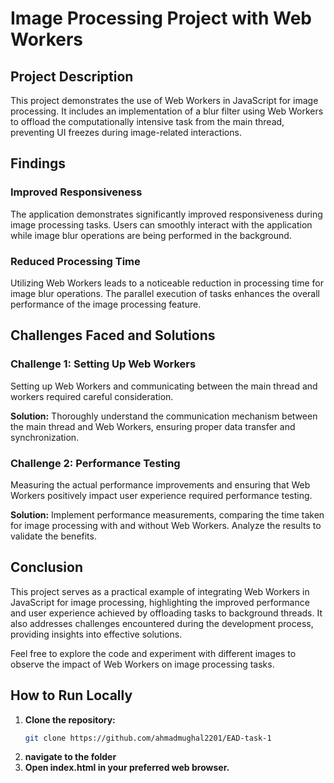 # Image Processing Project with Web Workers

## Project Description

This project demonstrates the use of Web Workers in JavaScript for image processing. It includes an implementation of a blur filter using Web Workers to offload the computationally intensive task from the main thread, preventing UI freezes during image-related interactions.

## Findings

### Improved Responsiveness

The application demonstrates significantly improved responsiveness during image processing tasks. Users can smoothly interact with the application while image blur operations are being performed in the background.

### Reduced Processing Time

Utilizing Web Workers leads to a noticeable reduction in processing time for image blur operations. The parallel execution of tasks enhances the overall performance of the image processing feature.

## Challenges Faced and Solutions

### Challenge 1: Setting Up Web Workers

Setting up Web Workers and communicating between the main thread and workers required careful consideration.

**Solution:** Thoroughly understand the communication mechanism between the main thread and Web Workers, ensuring proper data transfer and synchronization.

### Challenge 2:  Performance Testing

Measuring the actual performance improvements and ensuring that Web Workers positively impact user experience required performance testing.

**Solution:** Implement performance measurements, comparing the time taken for image processing with and without Web Workers. Analyze the results to validate the benefits.

## Conclusion

This project serves as a practical example of integrating Web Workers in JavaScript for image processing, highlighting the improved performance and user experience achieved by offloading tasks to background threads. It also addresses challenges encountered during the development process, providing insights into effective solutions.

Feel free to explore the code and experiment with different images to observe the impact of Web Workers on image processing tasks.

## How to Run Locally

1. **Clone the repository:**
   ```bash
   git clone https://github.com/ahmadmughal2201/EAD-task-1
2. **navigate to the folder**
3. **Open index.html in your preferred web browser.**